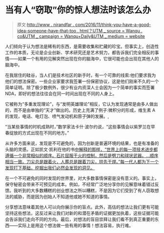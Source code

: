 # 当有人“窃取”你的惊人想法时该怎么办

> 原文:[http://www . nirandfar . com/2016/11/think-you-have-a-good-idea-someone-have-that-too . html？UTM _ source = Wanqu . co&UTM _ campaign = Wanqu+Daily&UTM _ medium = website](http://www.nirandfar.com/2016/11/think-you-have-a-good-idea-someone-else-has-it-too.html?utm_source=wanqu.co&utm_campaign=Wanqu+Daily&utm_medium=website)

人们倾向于认为想法是稀有的东西，是需要收集和贮藏的珍宝。但事实上，创造性工作的本质，无论是企业创新、学术研究还是艺术努力，都告诉我们完全相反的事情——如果一个有用的见解突然出现在你的脑海中，它很可能也会出现在其他人的脑海中。

在我居住的硅谷，当人们是技术社区的新手时，有一个可靠的线索:他们要求我为他们的想法保密。一些企业家要求我签署一份保密协议，这是他们刚来不久的一个简单证明。除了极少数例外，很少有业内资深人士会因为一个简单的事实而签署 NDA，即好的想法往往会在同一时间出现在不同的人身上。

它被称为“多重发现理论”，与“发明英雄理论”相反，它认为发现通常是由多人做出的，而不是由单独的“天才”做出的。历史上充满了例子:微积分的形成，维生素 A 的发现，电话、电灯泡、喷气发动机和原子弹的发展。,

“当某些事情的时机成熟时，”数学家法卡什·波尔约说，“这些事情会以紫罗兰在早春绽放的方式出现在不同的地方。”

从许多方面来说，发现是不可避免的，因为创新是普遍环境的结果，也是有准备的头脑的灵感。正如凯文·凯利在他的书[中解释的那样，“世界上的每一项技术进步都遵循一个非常相似的顺序。石片屈服于火的控制，然后是劈刀和球状武器。…顺序相当一致。刀尖总是跟着火，人葬总是跟着刀尖，拱先于焊。”每一代人都为下一个发现打下基础，挖掘出我们必然会发现的洞见。](https://www.amazon.com/gp/product/0143120174/ref=as_li_tl?ie=UTF8&camp=1789&creative=9325&creativeASIN=0143120174&linkCode=as2&tag=thekerne-20&linkId=33e0f4f2106e67a7b9aeaefd6578ee08)

在一个不可避免的同时发现的世界里，对大多数事情保密是没有意义的。事实上，保守秘密会带来不可预见的成本。例如，不经常广泛地分享你的见解意味着错过反馈。我听到的大多数糟糕的创业想法之所以糟糕，不是因为它们受到了有人窃取想法的威胁，而是因为创始人不知道他或她不知道的事情。

分享想法意味着其他人可以向你展示你的盲点。此外，高估的想法让我们更有可能坚持这些想法，这反过来让我们对新的和潜在矛盾的证据更加执着，这些证据可能会告诉我们走向不同的方向。最后，对想法的盲目崇拜让我们看不到真正重要的东西——实际上是用这个想法做一些有用的事情！想法容易，执行难。